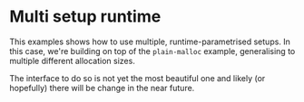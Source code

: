 # Multi setup runtime

This examples shows how to use multiple, runtime-parametrised setups.
In this case, we're building on top of the `plain-malloc` example,
generalising to multiple different allocation sizes.

The interface to do so is not yet the most beautiful one
and likely (or hopefully) there will be change in the near future.
